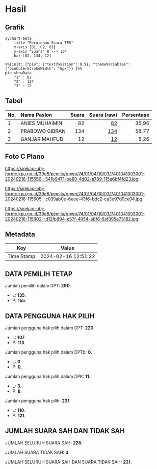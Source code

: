 # Hasil

## Grafik

```mermaid
xychart-beta
    title "Perolehan Suara TPS"
    x-axis [01, 02, 03]
    y-axis "Suara" 0 --> 134
    bar [82, 134, 12]
```

```mermaid
%%{init: {"pie": {"textPosition": 0.5}, "themeVariables": {"pieOuterStrokeWidth": "5px"}} }%%
pie showData
    "1" : 82
    "2" : 134
    "3" : 12
```

## Tabel

| No. | Nama Paslon    | Suara | Suara (raw) | Persentase |
|:--- |:-------------- | -----:| -----------:| ----------:|
| 1   | ANIES MUHAIMIN | 82    | [82][p-1]   | 35,96      |
| 2   | PRABOWO GIBRAN | 134   | [134][p-2]  | 58,77      |
| 3   | GANJAR MAHFUD  | 12    | [12][p-3]   | 5,26       |


[p-1]: https://github.com/gigit-pemilu/pemilu-2024-74-sulawesi-tenggara/blob/main/pilpres/hitung-suara/sub/74-sulawesi-tenggara/sub/01-kolaka/sub/04-kolaka/sub/1003-balandete/sub/001-tps/sub/paslon-1.txt
[p-2]: https://github.com/gigit-pemilu/pemilu-2024-74-sulawesi-tenggara/blob/main/pilpres/hitung-suara/sub/74-sulawesi-tenggara/sub/01-kolaka/sub/04-kolaka/sub/1003-balandete/sub/001-tps/sub/paslon-2.txt
[p-3]: https://github.com/gigit-pemilu/pemilu-2024-74-sulawesi-tenggara/blob/main/pilpres/hitung-suara/sub/74-sulawesi-tenggara/sub/01-kolaka/sub/04-kolaka/sub/1003-balandete/sub/001-tps/sub/paslon-3.txt

## Foto C Plano

https://sirekap-obj-formc.kpu.go.id/39e8/pemilu/ppwp/74/01/04/10/03/7401041003001-20240216-115556--541b9471-be80-4d02-a789-115e6bf4fd23.jpg

https://sirekap-obj-formc.kpu.go.id/39e8/pemilu/ppwp/74/01/04/10/03/7401041003001-20240216-115605--c039ab0e-6eee-43f6-bdc2-ca3e97d0ce04.jpg

https://sirekap-obj-formc.kpu.go.id/39e8/pemilu/ppwp/74/01/04/10/03/7401041003001-20240216-115602--d12fb894-e57f-4054-a8f6-9af395e73182.jpg


## Metadata

| Key        | Value               |
| ---------- | ------------------- |
| Time Stamp | 2024-02-16 12:51:22 |


## DATA PEMILIH TETAP

Jumlah pemilih dalam DPT: **290**.
 * L: **135**.
 * P: **155**.

## DATA PENGGUNA HAK PILIH

Jumlah pengguna hak pilih dalam DPT: **220**.
 * L: **107**.
 * P: **113**.

Jumlah pengguna hak pilih dalam DPTb: **0**.
 * L: **0**.
 * P: **0**.

Jumlah pengguna hak pilih dalam DPK: **11**.
 * L: **3**.
 * P: **8**.

Jumlah pengguna hak pilih: **231**.
 * L: **110**.
 * P: **121**.

## JUMLAH SUARA SAH DAN TIDAK SAH

JUMLAH SELURUH SUARA SAH: **228**.

JUMLAH SUARA TIDAK SAH: **3**.

JUMLAH SELURUH SUARA SAH DAN SUARA TIDAK SAH: **231**.


